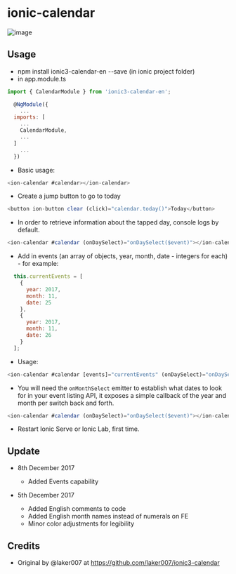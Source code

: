 # ionic-calendar

![image](https://raw.githubusercontent.com/gbrits/ionic-calendar/master/calendar.png?raw=true)

## Usage

- npm install ionic3-calendar-en --save (in ionic project folder)
- in app.module.ts

``` javascript
import { CalendarModule } from 'ionic3-calendar-en';

  @NgModule({
    ...
  imports: [
    ...
    CalendarModule,
    ...
  ]
    ...
  })
```

- Basic usage:

``` javascript
<ion-calendar #calendar></ion-calendar>
```

- Create a jump button to go to today

``` javascript
<button ion-button clear (click)="calendar.today()">Today</button>
```

- In order to retrieve information about the tapped day, console logs by default.

``` javascript
<ion-calendar #calendar (onDaySelect)="onDaySelect($event)"></ion-calendar>
```

- Add in events (an array of objects, year, month, date - integers for each) - for example:
``` javascript
  this.currentEvents = [
    {
      year: 2017,
      month: 11,
      date: 25
    },
    {
      year: 2017,
      month: 11,
      date: 26
    }
  ];
```
- Usage:
``` javascript
<ion-calendar #calendar [events]="currentEvents" (onDaySelect)="onDaySelect($event)" (onMonthSelect)="onMonthSelect($event)"></ion-calendar>
```
- You will need the `onMonthSelect` emitter to establish what dates to look for in your event listing API, it exposes a simple callback of the year and month per switch back and forth.

``` javascript
<ion-calendar #calendar (onDaySelect)="onDaySelect($event)"></ion-calendar>
```

- Restart Ionic Serve or Ionic Lab, first time.

## Update

- 8th December 2017

  * Added Events capability

- 5th December 2017

  * Added English comments to code
  * Added English month names instead of numerals on FE
  * Minor color adjustments for legibility

## Credits

- Original by @laker007 at https://github.com/laker007/ionic3-calendar
